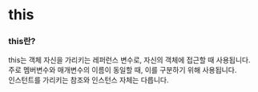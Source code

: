 # this
### this란?
this는 객체 자신을 가리키는 레퍼런스 변수로, 자신의 객체에 접근할 때 사용됩니다.<br>
주로 멤버변수와 매개변수의 이름이 동일할 때, 이를 구분하기 위해 사용됩니다.<br>
인스턴트를 가리키는 참조와 인스턴스 자체는 다릅니다.
